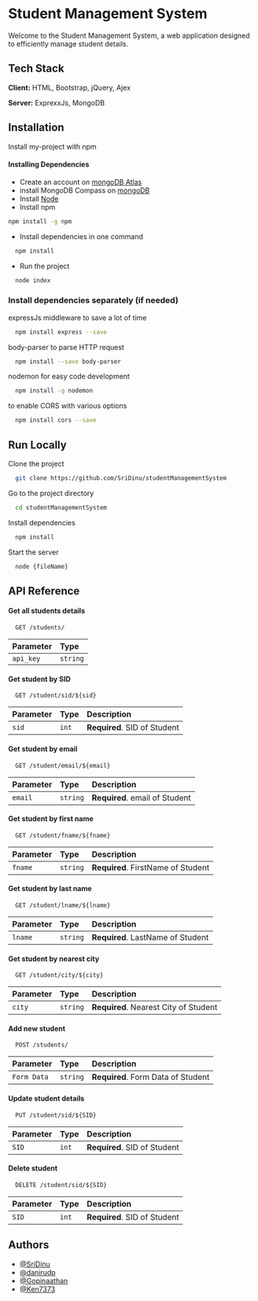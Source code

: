 
# Student Management System

Welcome to the Student Management System, a web application designed to efficiently manage student details.

## Tech Stack

**Client:** HTML, Bootstrap, jQuery, Ajex

**Server:** ExprexxJs, MongoDB


## Installation

Install my-project with npm

#### Installing Dependencies
- Create an account on [mongoDB Atlas](https://www.mongodb.com/cloud/atlas/register)
- install MongoDB Compass on [mongoDB](https://downloads.mongodb.com/compass/mongodb-compass-1.40.4-win32-x64.exe)
- Install [Node](https://nodejs.org/en/download)
- Install npm
```bash 
npm install -g npm
```
- Install dependencies in one command
```bash
  npm install
```
- Run the project
```bash
  node index
```
### Install dependencies separately (if needed)
expressJs middleware to save a lot of time
```bash
  npm install express --save
```
body-parser to parse HTTP request
```bash
  npm install --save body-parser
```
nodemon for easy code development
```bash
  npm install -g nodemon
```
to enable CORS with various options
```bash
  npm install cors --save
```
## Run Locally

Clone the project

```bash
  git clone https://github.com/SriDinu/studentManagementSystem
```

Go to the project directory

```bash
  cd studentManagementSystem
```

Install dependencies

```bash
  npm install
```

Start the server

```bash
  node {fileName}
```



## API Reference

#### Get all students details

```http
  GET /students/
```

| Parameter | Type     |
| :-------- | :------- | 
| `api_key` | `string` |

#### Get student by SID

```http
  GET /student/sid/${sid}
```

| Parameter | Type     | Description                       |
| :-------- | :------- | :-------------------------------- |
| `sid`      | `int` | **Required**. SID of Student  |

#### Get student by email

```http
  GET /student/email/${email}
```

| Parameter | Type     | Description                       |
| :-------- | :------- | :-------------------------------- |
| `email`      | `string` | **Required**. email of Student  |

#### Get student by first name

```http
  GET /student/fname/${fname}
```

| Parameter | Type     | Description                       |
| :-------- | :------- | :-------------------------------- |
| `fname`      | `string` | **Required**. FirstName of Student  |

#### Get student by last name

```http
  GET /student/lname/${lname}
```

| Parameter | Type     | Description                       |
| :-------- | :------- | :-------------------------------- |
| `lname`      | `string` | **Required**. LastName of Student  |

#### Get student by nearest city

```http
  GET /student/city/${city}
```

| Parameter | Type     | Description                       |
| :-------- | :------- | :-------------------------------- |
| `city`      | `string` | **Required**. Nearest City of Student  |

#### Add new student

```http
  POST /students/
```

| Parameter | Type     | Description                       |
| :-------- | :------- | :-------------------------------- |
| `Form Data`      | `string` | **Required**. Form Data of Student  |

#### Update student details

```http
  PUT /student/sid/${SID}
```

| Parameter | Type     | Description                       |
| :-------- | :------- | :-------------------------------- |
| `SID`      | `int` | **Required**. SID of Student  |

#### Delete student

```http
  DELETE /student/sid/${SID}
```

| Parameter | Type     | Description                       |
| :-------- | :------- | :-------------------------------- |
| `SID`      | `int` | **Required**. SID of Student  |


## Authors
- [@SriDinu](https://github.com/SriDinu)
- [@danirudp](https://github.com/danirudp)
- [@Gopinaathan](https://github.com/Gopinaathan)
- [@Ken7373](https://github.com/Ken7373)


